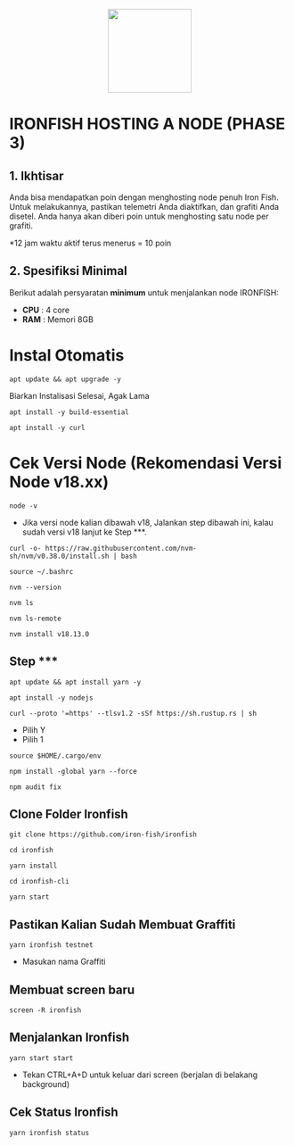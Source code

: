 <p align="center">
  <img height="150" height="auto" src="https://ironfish.network/img/logo.svg">
</p>

# IRONFISH HOSTING A NODE (PHASE 3)

## 1. Ikhtisar

Anda bisa mendapatkan poin dengan menghosting node penuh Iron Fish. Untuk melakukannya, pastikan telemetri Anda diaktifkan, dan grafiti Anda disetel. Anda hanya akan diberi poin untuk menghosting satu node per grafiti.

*12 jam waktu aktif terus menerus = 10 poin

## 2. Spesifiksi Minimal

Berikut adalah persyaratan **minimum** untuk menjalankan node IRONFISH:

 -  **CPU** : 4 core
 -  **RAM** : Memori 8GB

# Instal Otomatis

```
apt update && apt upgrade -y
```

Biarkan Instalisasi Selesai, Agak Lama


```
apt install -y build-essential
```
```
apt install -y curl
```

# Cek Versi Node (Rekomendasi Versi Node v18.xx)

```
node -v
```
- Jika versi node kalian dibawah v18, Jalankan step dibawah ini, kalau sudah versi v18 lanjut ke Step ***.

```
curl -o- https://raw.githubusercontent.com/nvm-sh/nvm/v0.38.0/install.sh | bash
```
```
source ~/.bashrc
```
```
nvm --version
```
```
nvm ls
```
```
nvm ls-remote
```
```
nvm install v18.13.0
```

## Step ***

```
apt update && apt install yarn -y 
```
```
apt install -y nodejs 
```
```
curl --proto '=https' --tlsv1.2 -sSf https://sh.rustup.rs | sh
```
- Pilih Y <enter>
- Pilih 1 <enter>

```
source $HOME/.cargo/env
```
```
npm install -global yarn --force
```
```
npm audit fix
```

## Clone Folder Ironfish

```
git clone https://github.com/iron-fish/ironfish
```
```
cd ironfish
```
```
yarn install
```
```
cd ironfish-cli
```
```
yarn start
```

## Pastikan Kalian Sudah Membuat Graffiti

```
yarn ironfish testnet
```
- Masukan nama Graffiti

## Membuat screen baru

```
screen -R ironfish
```

## Menjalankan Ironfish
```
yarn start start
```
- Tekan CTRL+A+D untuk keluar dari screen (berjalan di belakang background)

## Cek Status Ironfish
```
yarn ironfish status
```
